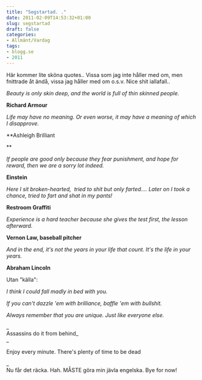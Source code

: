 ```yaml
---
title: "Segstartad. ."
date: 2011-02-09T14:53:32+01:00
slug: segstartad
draft: false
categories:
- Allmänt/Vardag
tags:
- blogg.se
- 2011
---
```

Här kommer lite sköna quotes.. Vissa som jag inte håller med om, men fnittrade åt ändå, vissa jag håller med om o.s.v. Nice shit iallafall..

_Beauty is only skin deep, and the world is full of thin skinned people._

**Richard Armour**

_Life may have no meaning. Or even worse, it may have a meaning of which I disapprove._

**Ashleigh Brilliant  
  
**

_If people are good only because they fear punishment, and hope for reward, then we are a sorry lot indeed._

**Einstein**  

_Here I sit broken-hearted,  tried to shit but only farted.... Later on I took a chance, tried to fart and shat in my pants!_

**Restroom Graffiti**

_Experience is a hard teacher because she gives the test first, the lesson afterward._

**Vernon Law, baseball pitcher**  

_And in the end, it's not the years in your life that count. It's the life in your years._

**Abraham Lincoln**  
  
Utan "källa":  

_I think I could fall madly in bed with you._

_If you can't dazzle 'em with brilliance, baffle 'em with bullshit._

_Always remember that you are unique. Just like everyone else._  
  
_  
Assassins do it from behind_  
_  
  
Enjoy every minute. There's plenty of time to be dead  
  
  
  
_  
Nu får det räcka. Hah. MÅSTE göra min jävla engelska. Bye for now!